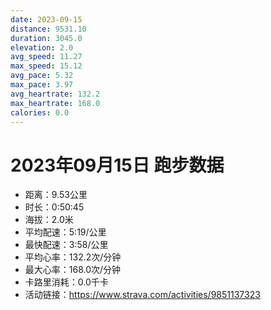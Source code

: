 ```yaml
---
date: 2023-09-15
distance: 9531.10
duration: 3045.0
elevation: 2.0
avg_speed: 11.27
max_speed: 15.12
avg_pace: 5.32
max_pace: 3.97
avg_heartrate: 132.2
max_heartrate: 168.0
calories: 0.0
---
```


# 2023年09月15日 跑步数据

- 距离：9.53公里
- 时长：0:50:45
- 海拔：2.0米
- 平均配速：5:19/公里
- 最快配速：3:58/公里
- 平均心率：132.2次/分钟
- 最大心率：168.0次/分钟
- 卡路里消耗：0.0千卡
- 活动链接：https://www.strava.com/activities/9851137323
